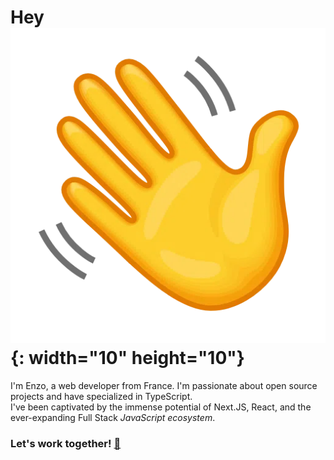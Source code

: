 # Hey ![](waving-hand.webp){: width="10" height="10"}

I'm Enzo, a web developer from France. I'm passionate about open source projects and have specialized in TypeScript. 
<br />
I've been captivated by the immense potential of Next.JS, React, and the ever-expanding Full Stack *JavaScript ecosystem*.

### Let's work together! [📧](mailto:bacqueyrisses@proton.me)
